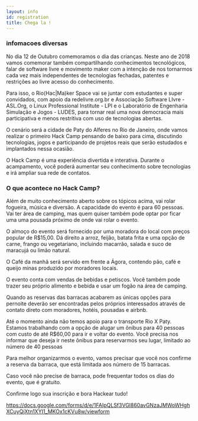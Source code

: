 ```yaml
---
layout: info
id: registration
title: Chega la !
---
```

### infomacoes diversas

No dia 12 de Outubro comemoramos o dia das crianças. Neste ano de 2018 vamos comemorar também compartilhando conhecimentos tecnológicos, falar de software livre e movimento maker com a intenção de nos tornarmos cada vez mais independentes de tecnologias fechadas, patentes e restrições ao livre
acesso do conhecimento.

Para isso, o Rio(Hac|Ma)ker Space vai se juntar com estudantes e super
convidados, com apoio da redelivre.org.br e Associação Software LIvre -
ASL.Org, o Linux Professional Institute - LPI e o Laboratório de Engenharia
Simulação e Jogos - LUDES, para tornar real uma nova democracia mais
participativa e menos restritiva com uso de tecnologias abertas.

O cenário será a cidade de Paty do Alferes no Rio de Janeiro, onde vamos
realizar o primeiro Hack Camp pensando de baixo para cima, discutindo
tecnologias, jogos e participando de projetos reais que serão estudados e
implantados nessa ocasião.

O Hack Camp é uma experiência divertida e interativa. Durante o acampamento,
você poderá aumentar seu conhecimento sobre tecnologias e irá ampliar sua
rede de contatos.

### O que acontece no Hack Camp?

Além de muito conhecimento aberto sobre os tópicos acima, vai rolar fogueira, música e diversão. A capacidade do evento é para 60 pessoas. Vai ter área de camping, mas quem quiser também pode optar por ficar uma uma pousada próximo de onde vai rolar o evento.

O almoço do evento será fornecido por uma moradora do local com preços
popular de R$15,00. Dá direito a arroz, feijão, batata frita e uma opção de
carne, frango ou vegetariano, incluindo macarrão, salada e suco de maracujá
ou limão natural.

O Café da manhã será servido em frente a Ágora, contendo pão, café e queijo
minas produzido por moradores locais.

O evento conta com vendas de bebidas e petiscos. Você também pode trazer seu próprio alimento e bebida e usar um fogão na área de camping.

Quando as reservas das barracas acabarem as únicas opções para pernoite
deverão ser encontradas pelos próprios interessados através de contato
direto com moradores, hotéis, pousadas e airbnb.

Até o momento ainda não temos apoio para o transporte Rio X Paty. Estamos
trabalhando com a opção de alugar um ônibus para 40 pessoas com custo de até R$60,00 para ir e voltar do evento. Você precisa nos informar que deseja ir
neste ônibus para reservarmos seu lugar, limitado ao número de 40 pessoas

Para melhor organizarmos o evento, vamos precisar que você nos confirme a
reserva da barraca, que está limitada aos número de 15 barracas. 

Caso você não precise de barraca, pode frequentar todos os dias do evento, que é gratuito.


Confirme logo sua inscrição e bora Hackear tudo! 

https://docs.google.com/forms/d/e/1FAIpQLSf3VGl860avGNzaJMWoWHghXCuyQjXtn1XYI1_MKOx1cKVu8w/viewform
